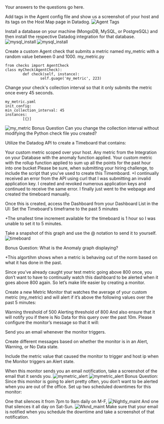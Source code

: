 Your answers to the questions go here.

Add tags in the Agent config file and show us a screenshot of your host and its tags on the Host Map page in Datadog.
![Agent Tags](images/Agent_Tags.png)

Install a database on your machine (MongoDB, MySQL, or PostgreSQL) and then install the respective Datadog integration for that database.
![mysql_install](images/mysql_install_1.png)
![mysql_install](images/mysql_install_2.png)

Create a custom Agent check that submits a metric named my_metric with a random value between 0 and 1000.
my_metric.py
```
from checks import AgentCheck
class myCheck(AgentCheck):
        def check(self, instance):
                self.guage('my_metric', 223)
```
Change your check's collection interval so that it only submits the metric once every 45 seconds.
```
my_metric.yaml
init_config:
min_collection_interval: 45
instances:
        [{}]
```
![my_metric](images/my_metric.png)
Bonus Question Can you change the collection interval without modifying the Python check file you created?

Utilize the Datadog API to create a Timeboard that contains:

Your custom metric scoped over your host.
Any metric from the Integration on your Database with the anomaly function applied.
Your custom metric with the rollup function applied to sum up all the points for the past hour into one bucket
Please be sure, when submitting your hiring challenge, to include the script that you've used to create this Timemboard.
+I continually received an error from the API using curl that I was submitting an invalid application key.  I created and revoked numerous application keys and continued to receive the same error.  I finally just went to the webpage and created the timeboard manually.

Once this is created, access the Dashboard from your Dashboard List in the UI:
Set the Timeboard's timeframe to the past 5 minutes

+The smallest time increment available for the timeboard is 1 hour so I was unable to set it to 5 minutes.

Take a snapshot of this graph and use the @ notation to send it to yourself.
![timeboard](images/timeboard.png)

Bonus Question: What is the Anomaly graph displaying?

+This algortihm shows when a metric is behaving out of the norm based on what it has done in the past.

Since you’ve already caught your test metric going above 800 once, you don’t want to have to continually watch this dashboard to be alerted when it goes above 800 again. So let’s make life easier by creating a monitor.

Create a new Metric Monitor that watches the average of your custom metric (my_metric) and will alert if it’s above the following values over the past 5 minutes:

Warning threshold of 500
Alerting threshold of 800
And also ensure that it will notify you if there is No Data for this query over the past 10m.
Please configure the monitor’s message so that it will:

Send you an email whenever the monitor triggers.

Create different messages based on whether the monitor is in an Alert, Warning, or No Data state.

Include the metric value that caused the monitor to trigger and host ip when the Monitor triggers an Alert state.

When this monitor sends you an email notification, take a screenshot of the email that it sends you.
![mymetric_alert](images/mymetric_alert1.png)
![mymetric_alert](images/mymetric_alert2.png)
Bonus Question: Since this monitor is going to alert pretty often, you don’t want to be alerted when you are out of the office. Set up two scheduled downtimes for this monitor:

One that silences it from 7pm to 9am daily on M-F,
![Nightly_maint](images/Nightly_maintenance.png)
And one that silences it all day on Sat-Sun.
![Wknd_maint](images/Wknd_maintenance.png)
Make sure that your email is notified when you schedule the downtime and take a screenshot of that notification.

